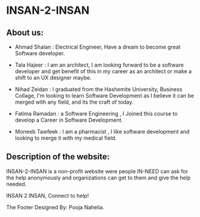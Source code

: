 # INSAN-2-INSAN


## About us:

- Ahmad Shalan : Electrical Engineer, Have a dream to become great Software developer.

- Tala Hajeer : I am an architect, I am looking forward to be a software developer and get benefit of this in my career as an architect or make a shift to an UX designer maybe.

- Nihad Zeidan : I graduated from the Hashemite University, Business Collage, I'm looking to learn Software Development as I believe it can be merged with any field, and its the craft of today.

- Fatima Ramadan : a Software Engineering , I Joined this course  to develop a Career in Software Development.

- Moneeb Tawfeek : I am a pharmacist , I like software development  and looking to merge it with my medical field.


## Description of the website: 

INSAN-2-INSAN is a non-profit website were people IN-NEED can ask for the help anonymously and organizations can get to them and give the help needed. 

INSAN 2 INSAN, Connect to help! 


The Footer Designed By: Pooja Nahelia.
